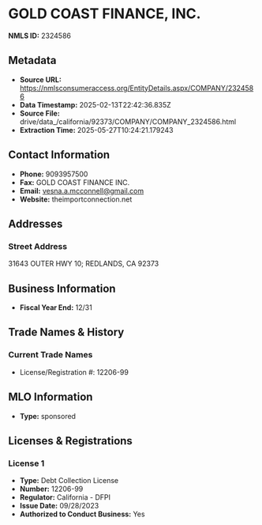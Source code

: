 # GOLD COAST FINANCE, INC.

**NMLS ID:** 2324586

## Metadata
- **Source URL:** https://nmlsconsumeraccess.org/EntityDetails.aspx/COMPANY/2324586
- **Data Timestamp:** 2025-02-13T22:42:36.835Z
- **Source File:** drive/data_/california/92373/COMPANY/COMPANY_2324586.html
- **Extraction Time:** 2025-05-27T10:24:21.179243

## Contact Information
- **Phone:** 9093957500
- **Fax:** GOLD COAST FINANCE INC.
- **Email:** vesna.a.mcconnell@gmail.com
- **Website:** theimportconnection.net

## Addresses
### Street Address
31643 OUTER HWY 10; REDLANDS, CA 92373

## Business Information
- **Fiscal Year End:** 12/31

## Trade Names & History
### Current Trade Names
- License/Registration #: 12206-99

## MLO Information
- **Type:** sponsored

## Licenses & Registrations

### License 1
- **Type:** Debt Collection License
- **Number:** 12206-99
- **Regulator:** California - DFPI
- **Issue Date:** 09/28/2023
- **Authorized to Conduct Business:** Yes
